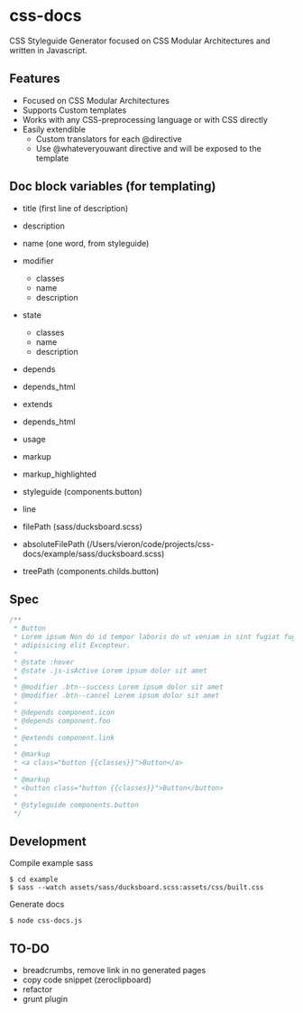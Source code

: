 # css-docs

CSS Styleguide Generator focused on CSS Modular Architectures and written in Javascript.


## Features

- Focused on CSS Modular Architectures
- Supports Custom templates
- Works with any CSS-preprocessing language or with CSS directly
- Easily extendible
    - Custom translators for each @directive
    - Use @whateveryouwant directive and will be exposed to the template


## Doc block variables (for templating)

- title (first line of description)
- description
- name (one word, from styleguide)
- modifier
    - classes
    - name
    - description
- state
    - classes
    - name
    - description
- depends
- depends_html
- extends
- depends_html
- usage
- markup
- markup_highlighted
- styleguide (components.button)

- line
- filePath (sass/ducksboard.scss)
- absoluteFilePath (/Users/vieron/code/projects/css-docs/example/sass/ducksboard.scss)
- treePath (components.childs.button)



## Spec


```css
/**
 * Button
 * Lorem ipsum Non do id tempor laboris do ut veniam in sint fugiat fugiat
 * adipisicing elit Excepteur.
 *
 * @state :hover
 * @state .js-isActive Lorem ipsum dolor sit amet
 *
 * @modifier .btn--success Lorem ipsum dolor sit amet
 * @modifier .btn--cancel Lorem ipsum dolor sit amet
 *
 * @depends component.icon
 * @depends component.foo
 *
 * @extends component.link
 *
 * @markup
 * <a class="button {{classes}}">Button</a>
 *
 * @markup
 * <button class="button {{classes}}">Button</button>
 *
 * @styleguide components.button
 */
```


## Development

Compile example sass

    $ cd example
    $ sass --watch assets/sass/ducksboard.scss:assets/css/built.css

Generate docs

    $ node css-docs.js



## TO-DO

* breadcrumbs, remove link in no generated pages
* copy code snippet (zeroclipboard)
* refactor
* grunt plugin